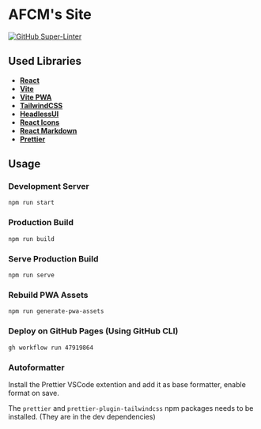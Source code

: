 # AFCM's Site

[![GitHub Super-Linter](https://github.com/AFCMS/AFCMS.github.io/workflows/Linting/badge.svg)](https://github.com/marketplace/actions/super-linter)

## Used Libraries

- [**React**](https://reactjs.org)
- [**Vite**](https://vitejs.dev)
- [**Vite PWA**](https://vite-pwa-org.netlify.app)
- [**TailwindCSS**](https://tailwindcss.com)
- [**HeadlessUI**](https://headlessui.com)
- [**React Icons**](https://react-icons.github.io/react-icons)
- [**React Markdown**](https://github.com/remarkjs/react-markdown)
- [**Prettier**](https://prettier.io)

## Usage

### Development Server

```shell
npm run start
```

### Production Build

```shell
npm run build
```

### Serve Production Build

```shell
npm run serve
```

### Rebuild PWA Assets

```shell
npm run generate-pwa-assets
```

### Deploy on GitHub Pages (Using GitHub CLI)

```shell
gh workflow run 47919864
```

### Autoformatter

Install the Prettier VSCode extention and add it as base formatter, enable format on save.

The `prettier` and `prettier-plugin-tailwindcss` npm packages needs to be installed. (They are in the dev dependencies)
